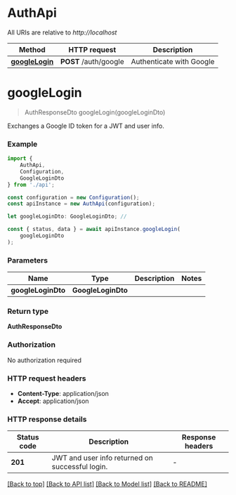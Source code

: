# AuthApi

All URIs are relative to *http://localhost*

|Method | HTTP request | Description|
|------------- | ------------- | -------------|
|[**googleLogin**](#googlelogin) | **POST** /auth/google | Authenticate with Google|

# **googleLogin**
> AuthResponseDto googleLogin(googleLoginDto)

Exchanges a Google ID token for a JWT and user info.

### Example

```typescript
import {
    AuthApi,
    Configuration,
    GoogleLoginDto
} from './api';

const configuration = new Configuration();
const apiInstance = new AuthApi(configuration);

let googleLoginDto: GoogleLoginDto; //

const { status, data } = await apiInstance.googleLogin(
    googleLoginDto
);
```

### Parameters

|Name | Type | Description  | Notes|
|------------- | ------------- | ------------- | -------------|
| **googleLoginDto** | **GoogleLoginDto**|  | |


### Return type

**AuthResponseDto**

### Authorization

No authorization required

### HTTP request headers

 - **Content-Type**: application/json
 - **Accept**: application/json


### HTTP response details
| Status code | Description | Response headers |
|-------------|-------------|------------------|
|**201** | JWT and user info returned on successful login. |  -  |

[[Back to top]](#) [[Back to API list]](../README.md#documentation-for-api-endpoints) [[Back to Model list]](../README.md#documentation-for-models) [[Back to README]](../README.md)


